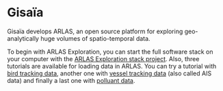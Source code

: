 # Gisaïa

Gisaïa develops ARLAS, an open source platform for exploring geo-analytically huge volumes of spatio-temporal data.

To begin with ARLAS Exploration, you can start the full software stack on your computer with the [ARLAS Exploration stack project](https://github.com/gisaia/ARLAS-Exploration-stack). Also, three tutorials are available for loading data in ARLAS. You can try a tutorial with [bird tracking data](https://github.com/gisaia/ARLAS-stack-birdstracking-tutorial), another one with [vessel tracking data](https://github.com/gisaia/ARLAS-stack-ais-tutorial) (also called AIS data) and finally a last one with [polluant data](https://github.com/gisaia/ARLAS-stack-openAQ-tutorial).
